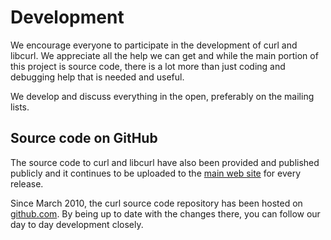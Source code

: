 # Development

We encourage everyone to participate in the development of curl and
libcurl. We appreciate all the help we can get and while the main portion of
this project is source code, there is a lot more than just coding and debugging
help that is needed and useful.

We develop and discuss everything in the open, preferably on the mailing
lists.

## Source code on GitHub

The source code to curl and libcurl have also been provided and published
publicly and it continues to be uploaded to the [main web
site](https://curl.se/) for every release.

Since March 2010, the curl source code repository has been hosted on
[github.com](https://github.com/). By being up to date with the changes there,
you can follow our day to day development closely.
